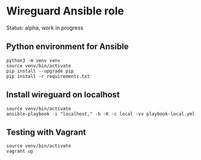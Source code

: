 # Wireguard Ansible role

Status: alpha, work in progress

## Python environment for Ansible

```
python3 -m venv venv
source venv/bin/activate
pip install --upgrade pip
pip install -r requirements.txt
```

## Install wireguard on localhost

```
source venv/bin/activate
ansible-playbook -i "localhost," -b -K -c local -vv playbook-local.yml
```

## Testing with Vagrant

```
source venv/bin/activate
vagrant up
```
